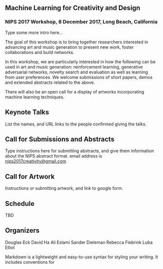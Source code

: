 ## Machine Learning for Creativity and Design

### NIPS 2017 Workshop, 8 December 2017, Long Beach, California

Type some more intro here...

The goal of this workshop is to bring together researchers interested in advancing art and music generation to present new work, foster collaborations and build networks.

In this workshop, we are particularly interested in how the following can be used in art and music generation: reinforcement learning, generative adversarial networks, novelty search and evaluation as well as learning from user preferences. We welcome submissions of short papers, demos and extended abstracts related to the above.

There will also be an open call for a display of artworks incorporating machine learning techniques.

## Keynote Talks

List the names, and URL links to the people confirmed giving the talks.

## Call for Submissions and Abstracts

Type instructions here for submitting abstracts, and give them information about the NIPS abstract format. email address is nips2017creativity@gmail.com

## Call for Artwork

Instructions or submitting artwork, and link to google form.

## Schedule

TBD

## Organizers

Douglas Eck
David Ha
Ali Eslami
Sander Dieleman
Rebecca Fiebrink
Luba Elliot

Markdown is a lightweight and easy-to-use syntax for styling your writing. It includes conventions for

